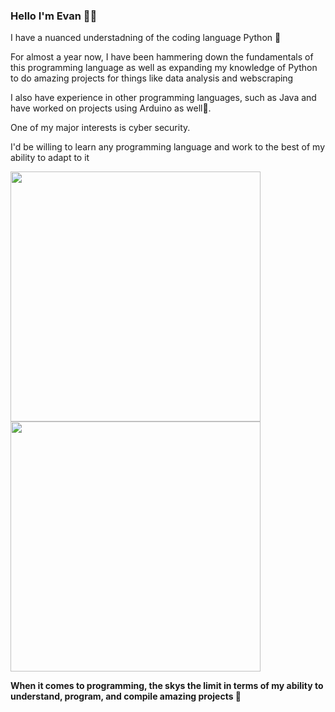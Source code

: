 ### Hello I'm Evan 👋🏻
<!DOCTYPE html>
<html>
<body>
<p> I have a nuanced understadning of the coding language Python 🐍</p>
<p> For almost a year now, I have been hammering down the fundamentals of this programming language as well as expanding my knowledge of Python to do amazing projects for things like data analysis and webscraping </p>
<p> I also have experience in other programming languages, such as Java and have worked on projects using Arduino as well💾.</p>
<p> One of my major interests is cyber security. </p>
<p> I'd be willing to learn any programming language and work to the best of my ability to adapt to it  </p>
<div class = "row">
<div class = "column">
<img src = "https://media.giphy.com/media/1TpGKApbHmkZa/giphy.gif" width = "400" />
</div>
<div class ="column">
<img src = "https://www.houseofbots.com/images/news/12008/cover.png"  width = "400"  />
 </div>
 </div>
 <p> <strong> When it comes to programming, the skys the limit in terms of my ability to understand, program, and compile amazing projects 🚀</strong></p>
 </body>
 </html>
